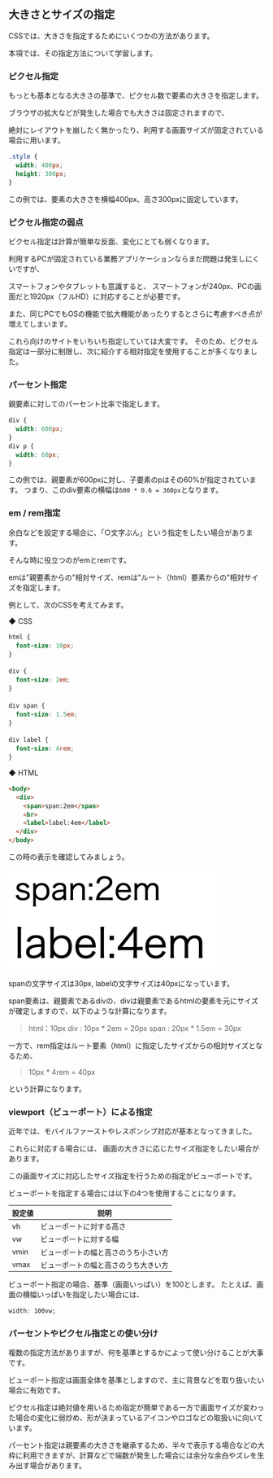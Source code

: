 ## 大きさとサイズの指定

CSSでは、大きさを指定するためにいくつかの方法があります。

本項では、その指定方法について学習します。

### ピクセル指定

もっとも基本となる大きさの基準で、ピクセル数で要素の大きさを指定します。

ブラウザの拡大などが発生した場合でも大きさは固定されますので、

絶対にレイアウトを崩したく無かったり、利用する画面サイズが固定されている場合に用います。

```css
.style {
  width: 400px;
  height: 300px;
}
```

この例では、要素の大きさを横幅400px、高さ300pxに固定しています。

### ピクセル指定の弱点

ピクセル指定は計算が簡単な反面、変化にとても弱くなります。

利用するPCが固定されている業務アプリケーションならまだ問題は発生しにくいですが、

スマートフォンやタブレットも意識すると、
スマートフォンが240px、PCの画面だと1920px（フルHD）に対応することが必要です。

また、同じPCでもOSの機能で拡大機能があったりするとさらに考慮すべき点が増えてしまいます。

これら向けのサイトをいちいち指定していては大変です。
そのため、ピクセル指定は一部分に制限し、次に紹介する相対指定を使用することが多くなりました。

### パーセント指定

親要素に対してのパーセント比率で指定します。

```css
div {
  width: 600px;
}
div p {
  width: 60px;
}
```

この例では、親要素が600pxに対し、子要素のpはその60%が指定されています。
つまり、このdiv要素の横幅は``600 * 0.6 = 360px``となります。

### em / rem指定

余白などを設定する場合に、「○文字ぶん」という指定をしたい場合があります。

そんな時に役立つのがemとremです。

emは"親要素からの"相対サイズ、remは"ルート（html）要素からの"相対サイズを指定します。

例として、次のCSSを考えてみます。

◆ CSS

```css
html {
  font-size: 10px;
}

div {
  font-size: 2em;
}

div span {
  font-size: 1.5em;
}

div label {
  font-size: 4rem;
}
```

◆ HTML

```html
<body>
  <div>
    <span>span:2em</span>
    <br>
    <label>label:4em</label>
  </div>
</body>
```

この時の表示を確認してみましょう。

![rem-em](shots/css/css-rem.png)

spanの文字サイズは30px, labelの文字サイズは40pxになっています。

span要素は、親要素であるdivの、divは親要素であるhtmlの要素を元にサイズが確定しますので、以下のような計算になります。

> html：10px
>  div : 10px * 2em = 20px
>    span : 20px * 1.5em = 30px

一方で、rem指定はルート要素（html）に指定したサイズからの相対サイズとなるため、

> 10px * 4rem = 40px

という計算になります。

### viewport（ビューポート）による指定

近年では、モバイルファーストやレスポンシブ対応が基本となってきました。

これらに対応する場合には、
画面の大きさに応じたサイズ指定をしたい場合があります。

この画面サイズに対応したサイズ指定を行うための指定がビューポートです。

ビューポートを指定する場合には以下の4つを使用することになります。

|設定値|説明|
|---|---|
|vh|ビューポートに対する高さ|
|vw|ビューポートに対する幅|
|vmin|ビューポートの幅と高さのうち小さい方|
|vmax|ビューポートの幅と高さのうち大きい方|

ビューポート指定の場合、基準（画面いっぱい）を100とします。
たとえば、画面の横幅いっぱいを指定したい場合には、

```css
width: 100vw;
```

### パーセントやピクセル指定との使い分け

複数の指定方法がありますが、何を基準とするかによって使い分けることが大事です。

ビューポート指定は画面全体を基準としますので、主に背景などを取り扱いたい場合に有効です。

ピクセル指定は絶対値を用いるため指定が簡単である一方で画面サイズが変わった場合の変化に弱炒め、形が決まっているアイコンやロゴなどの取扱いに向いています。

パーセント指定は親要素の大きさを継承するため、半々で表示する場合などの大枠に利用できますが、計算などで端数が発生した場合には余分な余白やズレを生み出す場合があります。
